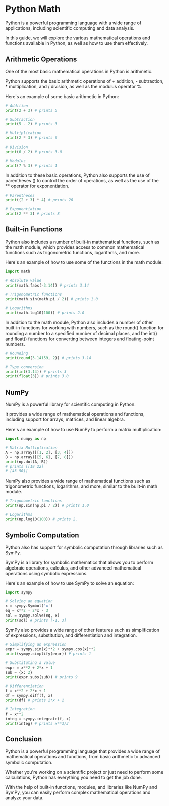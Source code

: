# Python Math

Python is a powerful programming language with a wide range of applications, including scientific computing and data analysis.

In this guide, we will explore the various mathematical operations and functions available in Python, as well as how to use them effectively.

## Arithmetic Operations

One of the most basic mathematical operations in Python is arithmetic.

Python supports the basic arithmetic operations of + addition, \- subtraction, \* multiplication, and / division, as well as the modulus operator %.

Here's an example of some basic arithmetic in Python:

```python
# Addition
print(2 + 3) # prints 5

# Subtraction
print(5 - 2) # prints 3

# Multiplication
print(2 * 3) # prints 6

# Division
print(6 / 2) # prints 3.0

# Modulus
print(7 % 3) # prints 1
```

In addition to these basic operations, Python also supports the use of parentheses () to control the order of operations, as well as the use of the \*\* operator for exponentiation.

```python
# Parentheses
print((2 + 3) * 4) # prints 20

# Exponentiation
print(2 ** 3) # prints 8
```

## Built-in Functions

Python also includes a number of built-in mathematical functions, such as the math module, which provides access to common mathematical functions such as trigonometric functions, logarithms, and more.

Here's an example of how to use some of the functions in the math module:

```python
import math

# Absolute value
print(math.fabs(-3.14)) # prints 3.14

# Trigonometric functions
print(math.sin(math.pi / 2)) # prints 1.0

# Logarithms
print(math.log10(100)) # prints 2.0
```

In addition to the math module, Python also includes a number of other built-in functions for working with numbers, such as the round() function for rounding a number to a specified number of decimal places, and the int() and float() functions for converting between integers and floating-point numbers.

```python
# Rounding
print(round(3.14159, 2)) # prints 3.14

# Type conversion
print(int(3.14)) # prints 3
print(float(3)) # prints 3.0
```

## NumPy

NumPy is a powerful library for scientific computing in Python.

It provides a wide range of mathematical operations and functions, including support for arrays, matrices, and linear algebra.

Here's an example of how to use NumPy to perform a matrix multiplication:

```python
import numpy as np

# Matrix Multiplication
A = np.array([[1, 2], [3, 4]])
B = np.array([[5, 6], [7, 8]])
print(np.dot(A, B))
# prints [[19 22]
# [43 50]]
```

NumPy also provides a wide range of mathematical functions such as trigonometric functions, logarithms, and more, similar to the built-in math module.

```python
# Trigonometric functions
print(np.sin(np.pi / 2)) # prints 1.0

# Logarithms
print(np.log10(100)) # prints 2.
```

## Symbolic Computation

Python also has support for symbolic computation through libraries such as SymPy.

SymPy is a library for symbolic mathematics that allows you to perform algebraic operations, calculus, and other advanced mathematical operations using symbolic expressions.

Here's an example of how to use SymPy to solve an equation:

```python
import sympy

# Solving an equation
x = sympy.Symbol('x')
eq = x**2 - 2*x - 3
sol = sympy.solve(eq, x)
print(sol) # prints [-1, 3]
```

SymPy also provides a wide range of other features such as simplification of expressions, substitution, and differentiation and integration.

```python
# Simplifying an expression
expr = sympy.sin(x)**2 + sympy.cos(x)**2
print(sympy.simplify(expr)) # prints 1

# Substituting a value
expr = x**2 + 2*x + 1
sub = {x: 2}
print(expr.subs(sub)) # prints 9

# Differentiation
f = x**2 + 2*x + 1
df = sympy.diff(f, x)
print(df) # prints 2*x + 2

# Integration
f = x**2
integ = sympy.integrate(f, x)
print(integ) # prints x**3/3
```

## Conclusion

Python is a powerful programming language that provides a wide range of mathematical operations and functions, from basic arithmetic to advanced symbolic computation.

Whether you're working on a scientific project or just need to perform some calculations, Python has everything you need to get the job done.

With the help of built-in functions, modules, and libraries like NumPy and SymPy, you can easily perform complex mathematical operations and analyze your data.
